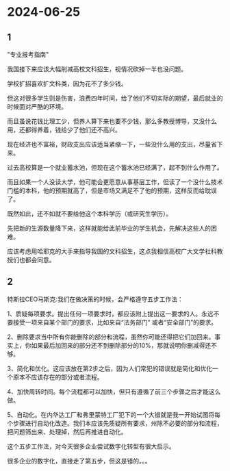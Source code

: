 # 2024-06-25

## 1

"专业报考指南" 

我国接下来应该大幅削减高校文科招生，视情况砍掉一半也没问题。

学校扩招喜欢扩文科类，因为花不了多少钱。

但这对很多学生则是伤害，浪费四年时间，给了他们不切实际的期望，最后就业的时候面对严酷的环境。

而且虽说花钱比理工少，但养人算下来也要不少钱，那么多教授博导，又没什么用，还都得养着，钱给少了他们还不高兴。

现在经济也不富裕，财政支出应该适当紧缩一下，一些没什么用的支出，尽量省下来。

过去高校算是一个就业蓄水池，但现在这个蓄水池已经满了，起不到什么作用了。

而且如果一个人没读大学，他可能会更愿意从事基层工作，但读了一个没什么技术门槛的本科，他的预期就高了，但是市场又满足不了他的预期，这样反而给耽误了。

既然如此，还不如就不要给他这个本科学历（或研究生学历）。

先把新的生源数量降下来，这样就能给此前毕业的学生机会，先解决这些人的困难。

应该考虑用哈耶克的大手来指导我国的文科招生，这点我相信高校广大文学社科教授们也都会同意。

## 2

特斯拉CEO马斯克:我们在做决策的时候，会严格遵守五步工作法：

1、质疑每项要求。提出任何一项要求时，都应该附上提出这一要求的人。永远不要接受一项来自某个部门的要求，比如来自“法务部门” 或者“安全部门”的要求。

2、删除要求当中所有你能删除的部分和流程，虽然你可能还得把它们加回来。事实上，你如果最后加回来的部分还不到删除部分的10%，那就说明你删减得还不够。

3、简化和优化。这应该放在第2步之后，因为人们常犯的错误就是简化和优化一个原本不应该存在的部分或者流程。

4、加快周转时间。每个流程都可以加快，但只有遵循了前三个步骤之后才能这么做。

5、自动化。在内华达工厂和弗里蒙特工厂犯下的一个大错就是我一开始试图将每个步骤进行自动化改造。我们本应该先质疑所有要求，州除不必要的部分和流程，把问题筛出来、处理掉，然后再推进自动化。

这个五步工作法，对今天很多企业尝试数字化转型有很大启示。

很多企业的数字化，直接走了第五步，但这是错的。。。

